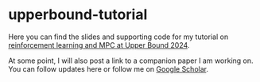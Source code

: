 # upperbound-tutorial
 
Here you can find the slides and supporting code for my tutorial on [reinforcement learning and MPC at Upper Bound 2024](https://www.upperbound.ai/speakers/SPEWNJXVTAX).

At some point, I will also post a link to a companion paper I am working on. You can follow updates here or follow me on [Google Scholar](https://scholar.google.com/citations?user=Fe9p7QoAAAAJ&hl).

